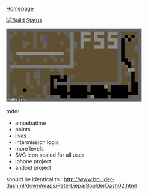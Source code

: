 [Homepage](http://sebseb7.github.io/sdl_boulderdash/)

[![Build Status](https://travis-ci.org/sebseb7/sdl_boulderdash.svg?branch=master)](https://travis-ci.org/sebseb7/sdl_boulderdash)

![](https://raw.githubusercontent.com/sebseb7/boulderdash_test/master/bd.gif)


todo:
* amoebatime
* points
* lives
* intermission logic
* more levels
* SVG icon scaled for all uses
* iphone project
* andoid project

should be identical to : http://www.boulder-dash.nl/down/maps/PeterLiepa/BoulderDash02.html


